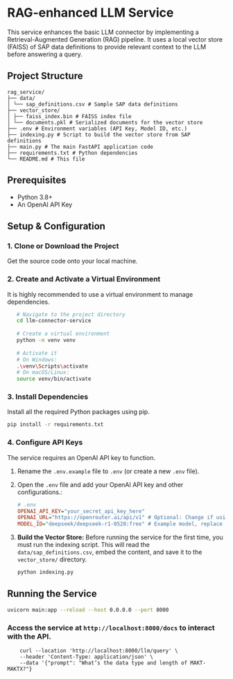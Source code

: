 # RAG-enhanced LLM Service

This service enhances the basic LLM connector by implementing a Retrieval-Augmented Generation (RAG) pipeline. It uses a local vector store (FAISS) of SAP data definitions to provide relevant context to the LLM before answering a query.

## Project Structure

```
rag_service/
├── data/
│ └── sap_definitions.csv # Sample SAP data definitions
├── vector_store/
│ ├── faiss_index.bin # FAISS index file
│ └── documents.pkl # Serialized documents for the vector store
├── .env # Environment variables (API Key, Model ID, etc.)
├── indexing.py # Script to build the vector store from SAP definitions
├── main.py # The main FastAPI application code
├── requirements.txt # Python dependencies
└── README.md # This file
```

## Prerequisites

- Python 3.8+
- An OpenAI API Key

## Setup & Configuration

### 1. Clone or Download the Project

Get the source code onto your local machine.

### 2. Create and Activate a Virtual Environment

It is highly recommended to use a virtual environment to manage dependencies.

```bash
   # Navigate to the project directory
   cd llm-connector-service
   
   # Create a virtual environment
   python -m venv venv
   
   # Activate it
   # On Windows:
   .\venv\Scripts\activate
   # On macOS/Linux:
   source venv/bin/activate
```

### 3. Install Dependencies

Install all the required Python packages using pip.

```bash
pip install -r requirements.txt
```

### 4. Configure API Keys

The service requires an OpenAI API key to function.

1. Rename the `.env.example` file to `.env` (or create a new `.env` file).
2. Open the `.env` file and add your OpenAI API key and other configurations.:

   ```ini
   # .env
   OPENAI_API_KEY="your_secret_api_key_here"
   OPENAI_URL="https://openrouter.ai/api/v1" # Optional: Change if using a different endpoint
   MODEL_ID="deepseek/deepseek-r1-0528:free" # Example model, replace with your desired model
   ```

4. **Build the Vector Store:**
   Before running the service for the first time, you must run the indexing script. This will read the `data/sap_definitions.csv`, embed the content, and save it to the `vector_store/` directory.
    ```bash
    python indexing.py
    ```

## Running the Service

```bash
uvicorn main:app --reload --host 0.0.0.0 --port 8000
````

### Access the service at `http://localhost:8000/docs` to interact with the API.

```
    curl --location 'http://localhost:8000/llm/query' \
    --header 'Content-Type: application/json' \
    --data '{"prompt": "What’s the data type and length of MAKT-MAKTX?"}
```